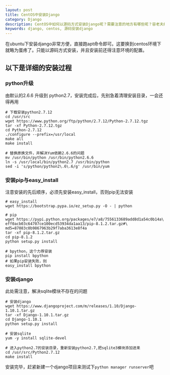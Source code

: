 ```yaml
---
layout: post
title: CentOS中安装Django
category: Django
description: CentOS中如何以源码方式安装Django呢？需要注意的地方有哪些呢？容老夫细细道 来
keywords: django, centos, 源码安装django
---
```


在ubuntu下安装django非常方便，直接跑apt命令即可。这要换到centos环境下就略为蛋疼了。只能以源码方式安装，并且安装前还得注意环境的配置。

<!-- more -->


## 以下是详细的安装过程


### python升级
由默认的2.6.6 升级到 python2.7，安装完成后，先别急着清理安装目录，一会还得再用

```shell
# 下载安装python2.7.12
cd /usr/src
wget https://www.python.org/ftp/python/2.7.12/Python-2.7.12.tgz
tar -xf Python-2.7.12.tgz
cd Python-2.7.12
./configure --prefix=/usr/local
make all
make install

# 替换原换文件，并解决Yum依赖2.6.6的问题
mv /usr/bin/python /usr/bin/python2.6.6
ln -s /usr/local/bin/python2.7 /usr/bin/python
sed -i 's/python/python2\.6\.6/g' /usr/bin/yum
```


### 安装pip与easy_install
注意安装的先后顺序，必须先安装easy_install，否则pip无法安装

```shell
# easy_install
wget https://bootstrap.pypa.io/ez_setup.py -O - | python

# pip
wget https://pypi.python.org/packages/e7/a8/7556133689add8d1a54c0b14a\
eff0acb03c64707ce100ecd53934da1aa13/pip-8.1.2.tar.gz#\
md5=87083c0b9867963b29f7aba3613e8f4a
tar -xf pip-8.1.2.tar.gz
cd pip-8.1.2
python setup.py install

# bpython，这个力荐安装
pip install bpython
# 如果pip安装失败，则
easy_install bpython
```


### 安装django
此处需注意，解决sqlite模块不存在的问题

```shell
# 安装django
wget https://www.djangoproject.com/m/releases/1.10/Django-1.10.1.tar.gz
tar -xf Django-1.10.1.tar.gz
cd Django-1.10.1
python setup.py install 

# 安装sqlite
yum -y install sqlite-devel

# 进入python2.7的安装目录，重新安装python2.7,把sqlite3模块添加进来
cd /usr/src/Python2.7.12
make install
```

安装完毕，赶紧新建一个django项目来测试下`python manager runserver`吧
